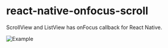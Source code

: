 # react-native-onfocus-scroll

ScrollView and ListView has onFocus callback for React Native.

![Example](https://github.com/c-bata/react-native-onfocus-scroll/raw/master/example/anim.gif)

